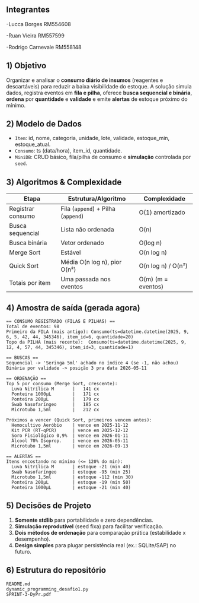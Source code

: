 ## Integrantes

-Lucca Borges RM554608

-Ruan Vieira RM557599

-Rodrigo Carnevale RM558148

## 1) Objetivo
Organizar e analisar o **consumo diário de insumos** (reagentes e descartáveis) para reduzir a
baixa visibilidade do estoque. A solução simula dados, registra eventos em **fila e pilha**,
oferece **busca sequencial e binária**, **ordena** por **quantidade** e **validade** e emite
**alertas** de estoque próximo do mínimo.


## 2) Modelo de Dados
- `Item`: id, nome, categoria, unidade, lote, validade, estoque_min, estoque_atual.
- `Consumo`: ts (data/hora), item_id, quantidade.
- `MiniDB`: CRUD básico, fila/pilha de consumo e **simulação** controlada por `seed`.

## 3) Algoritmos & Complexidade
| Etapa | Estrutura/Algoritmo | Complexidade |
|---|---|---|
| Registrar consumo | Fila (`append`) + Pilha (`append`) | O(1) amortizado |
| Busca sequencial | Lista não ordenada | O(n) |
| Busca binária | Vetor ordenado | O(log n) |
| Merge Sort | Estável | O(n log n) |
| Quick Sort | Média O(n log n), pior O(n²) | O(n log n) / O(n²) |
| Totais por item | Uma passada nos eventos | O(m) (m = eventos) |

## 4) Amostra de saída (gerada agora)
```
== CONSUMO REGISTRADO (FILAS E PILHAS) ==
Total de eventos: 98
Primeiro da FILA (mais antigo): Consumo(ts=datetime.datetime(2025, 9, 6, 5, 42, 44, 345346), item_id=6, quantidade=20)
Topo da PILHA (mais recente):  Consumo(ts=datetime.datetime(2025, 9, 12, 4, 57, 44, 345346), item_id=3, quantidade=1)

== BUSCAS ==
Sequencial -> 'Seringa 5ml' achado no índice 4 (se -1, não achou)
Binária por validade -> posição 3 pra data 2026-05-11

== ORDENAÇÃO ==
Top 5 por consumo (Merge Sort, crescente):
  Luva Nitrílica M       |   141 cx
  Ponteira 1000µL        |   171 cx
  Ponteira 200µL         |   179 cx
  Swab Nasofaríngeo      |   185 cx
  Microtubo 1,5ml        |   212 cx

Próximos a vencer (Quick Sort, primeiros vencem antes):
  Hemocultivo Aeróbio    | vence em 2025-11-12
  Kit PCR (RT‑qPCR)      | vence em 2025-12-12
  Soro Fisiológico 0,9%  | vence em 2026-01-11
  Álcool 70% Isoprop.    | vence em 2026-05-11
  Microtubo 1,5ml        | vence em 2026-09-13

== ALERTAS ==
Itens encostando no mínimo (<= 120% do min):
  Luva Nitrílica M       | estoque -21 (min 40)
  Swab Nasofaríngeo      | estoque -95 (min 25)
  Microtubo 1,5ml        | estoque -112 (min 30)
  Ponteira 200µL         | estoque -19 (min 50)
  Ponteira 1000µL        | estoque -21 (min 40)
```

## 5) Decisões de Projeto
1. **Somente stdlib** para portabilidade e zero dependências.
2. **Simulação reprodutível** (seed fixa) para facilitar verificação.
3. **Dois métodos de ordenação** para comparação prática (estabilidade x desempenho).
4. **Design simples** para plugar persistência real (ex.: SQLite/SAP) no futuro.


## 6) Estrutura do repositório
```
README.md
dynamic_programming_desafio1.py   
SPRINT-3-DyPr.pdf                         
```
